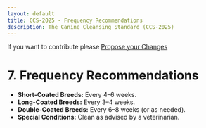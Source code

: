 ```yaml
---
layout: default
title: CCS-2025 - Frequency Recommendations
description: The Canine Cleansing Standard (CCS-2025)
---
```

If you want to contribute please <a href="{{ site.github.repository_url }}/edit/main/{{ page.path'}}/">Propose your Changes</a>
# **7. Frequency Recommendations**  

- **Short-Coated Breeds:** Every 4–6 weeks.  
- **Long-Coated Breeds:** Every 3–4 weeks.  
- **Double-Coated Breeds:** Every 6–8 weeks (or as needed).  
- **Special Conditions:** Clean as advised by a veterinarian.  